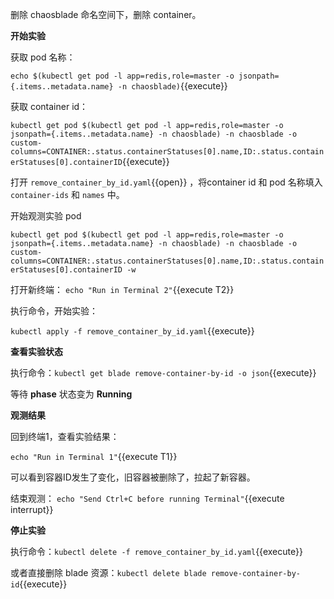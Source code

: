 删除 chaosblade 命名空间下，删除 container。

**开始实验**

获取 pod 名称：

`echo $(kubectl get pod -l app=redis,role=master -o jsonpath={.items..metadata.name} -n chaosblade)`{{execute}}

获取 container id：

`kubectl get pod $(kubectl get pod -l app=redis,role=master -o jsonpath={.items..metadata.name} -n chaosblade) -n chaosblade -o custom-columns=CONTAINER:.status.containerStatuses[0].name,ID:.status.containerStatuses[0].containerID`{{execute}}

打开 `remove_container_by_id.yaml`{{open}} ，将container id 和 pod 名称填入 `container-ids` 和 `names` 中。

开始观测实验 pod

`kubectl get pod $(kubectl get pod -l app=redis,role=master -o jsonpath={.items..metadata.name} -n chaosblade) -n chaosblade -o custom-columns=CONTAINER:.status.containerStatuses[0].name,ID:.status.containerStatuses[0].containerID -w`

打开新终端：
`echo "Run in Terminal 2"`{{execute T2}}

执行命令，开始实验：

`kubectl apply -f remove_container_by_id.yaml`{{execute}}

**查看实验状态**

执行命令：`kubectl get blade remove-container-by-id -o json`{{execute}}

等待 **phase** 状态变为 **Running**

**观测结果**

回到终端1，查看实验结果：

`echo "Run in Terminal 1"`{{execute T1}}

可以看到容器ID发生了变化，旧容器被删除了，拉起了新容器。

结束观测：
`echo "Send Ctrl+C before running Terminal"`{{execute interrupt}}

**停止实验**

执行命令：`kubectl delete -f remove_container_by_id.yaml`{{execute}}

或者直接删除 blade 资源：`kubectl delete blade remove-container-by-id`{{execute}}